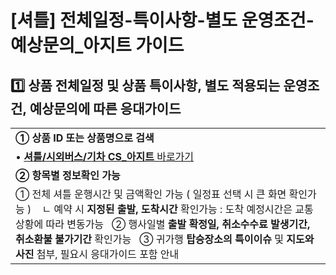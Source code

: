 # [셔틀] 전체일정-특이사항-별도 운영조건- 예상문의_아지트 가이드

1️⃣ **상품 전체일정 및 상품 특이사항, 별도 적용되는 운영조건, 예상문의**에 따른 응대가이드
-------------------------------------------------------

|  |
| --- |
| **① 상품 ID 또는 상품명으로 검색** |
| • [**셔틀/시외버스/기차 CS\_아지트** 바로가기](https://kakaomobility.agit.in/g/300044382/wall) |
| **② 항목별 정보확인 가능** |
| ① 전체 셔틀 운행시간 및 금액확인 가능 ( 일정표 선택 시 큰 화면 확인가능 )     ㄴ 예약 시 **지정된 출발, 도착시간** 확인가능 : 도착 예정시간은 교통상황에 따라 변동가능   ② 행사일별 **출발 확정일, 취소수수료 발생기간, 취소환불 불가기간** 확인가능    ③ 귀가행 **탑승장소의 특이이슈** 및 **지도와 사진** 첨부, 필요시 응대가이드 포함 안내 |